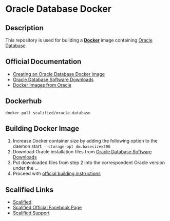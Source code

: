 # Oracle Database Docker

## Description

This repository is used for building a [**Docker**](https://www.docker.com) image containing [Oracle Database](https://www.oracle.com/database/index.html)

## Official Documentation

* [Creating an Oracle Database Docker image](https://blogs.oracle.com/developer/entry/creating_and_oracle_database_docker)
* [Oracle Database Software Downloads](http://www.oracle.com/technetwork/database/enterprise-edition/downloads/index.html)
* [Docker Images from Oracle](https://github.com/oracle/docker-images)

## Dockerhub

`docker pull scalified/oracle-database`

## Building Docker Image

1. Increase Docker container size by adding the following option to the daemon start: 
   `--storage-opt dm.basesize=20G`
2. Download Oracle installation files from [Oracle Database Software Downloads](http://www.oracle.com/technetwork/database/enterprise-edition/downloads/index.html)
3. Put downloaded files from step 2 into the correspondent Oracle version under the ...
4. Proceed with [official building instructions](https://github.com/oracle/docker-images/tree/master/OracleDatabase#building-oracle-database-docker-install-images)

## Scalified Links

* [Scalified](http://www.scalified.com)
* [Scalified Official Facebook Page](https://www.facebook.com/scalified)
* <a href="mailto:info@scalified.com?subject=[Squash TM Docker Image]: Proposals And Suggestions">Scalified Support</a>

